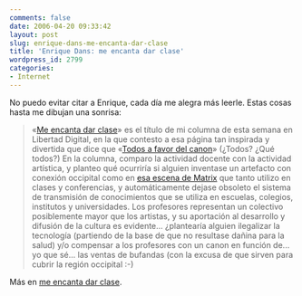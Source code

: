 ```yaml
---
comments: false
date: 2006-04-20 09:33:42
layout: post
slug: enrique-dans-me-encanta-dar-clase
title: 'Enrique Dans: me encanta dar clase'
wordpress_id: 2799
categories:
- Internet
---
```


No puedo evitar citar a Enrique, cada día me alegra más leerle. Estas cosas hasta me dibujan una sonrisa:





> «[Me encanta dar clase](http://libertaddigital.com/opiniones/opi_desa_31000.html)» es el título de mi columna de esta semana en Libertad Digital, en la que contesto a esa página tan inspirada y divertida que dice que «[Todos a favor del canon](http://www.todosafavordelcanon.es/page1/page1.html)» (¿Todos? ¿Qué todos?) En la columna, comparo la actividad docente con la actividad artística, y planteo qué ocurriría si alguien inventase un artefacto con conexión occipital como en [esa escena de Matrix](http://www.youtube.com/watch?v=Qaw5fsrqOXo) que tanto utilizo en clases y conferencias, y automáticamente dejase obsoleto el sistema de transmisión de conocimientos que se utiliza en escuelas, colegios, institutos y universidades. Los profesores representan un colectivo posiblemente mayor que los artistas, y su aportación al desarrollo y difusión de la cultura es evidente... ¿plantearía alguien ilegalizar la tecnología (partiendo de la base de que no resultase dañina para la salud) y/o compensar a los profesores con un canon en función de... yo que sé... las ventas de bufandas (con la excusa de que sirven para cubrir la región occipital :-)





Más en [me encanta dar clase](http://edans.blogspot.com/2006/04/me-encanta-dar-clase.html).
